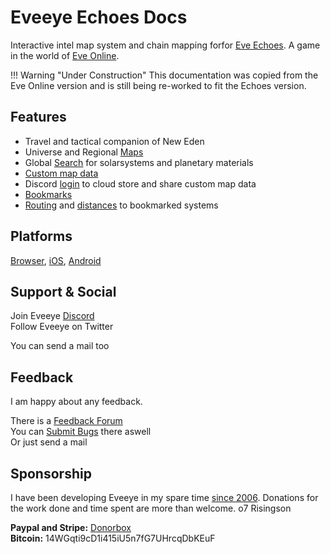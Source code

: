 # Eveeye Echoes Docs

   
Interactive intel map system and chain mapping forfor [Eve Echoes](https://www.eveechoes.com/). A game in the world of [Eve Online](https://www.eveonline.com/signup?invc=fcca28f2-af9d-4435-90e7-b7209bc66497).

!!! Warning "Under Construction"
    This documentation was copied from the Eve Online version and is still being re-worked to fit the Echoes version. 

## Features

 - Travel and tactical companion of New Eden
 - Universe and Regional [Maps](https://eveeyeechoes.readthedocs.io/en/latest/map/layout/)
 - Global [Search](https://eveeyeechoes.readthedocs.io/en/latest/ui/search/) for solarsystems and planetary materials
 - [Custom map data](https://eveeyeechoes.readthedocs.io/en/latest/data/database/)
 - Discord [login](https://eveeyeechoes.readthedocs.io/en/latest/sync/character-management/) to cloud store and share custom map data
 - [Bookmarks](https://eveeyeechoes.readthedocs.io/en/latest/ui/bookmarks/)
 - [Routing](https://eveeyeechoes.readthedocs.io/en/latest/sync/waypoints/) and [distances](https://eveeyeechoes.readthedocs.io/en/latest/ui/solarsystem-info/) to bookmarked systems

## Platforms

[Browser](https://echoes.eveeye.com), [iOS](https://apps.apple.com/us/app/eveeye-for-eve-online/id1163904317), [Android](https://play.google.com/store/apps/details?id=com.eveeye.echoes) 

## Support & Social

Join Eveeye <a href="https://discord.gg/S3yAUJMZQx">Discord</a><br>
Follow Eveeye on <a href="twitter://user?screen_name=eveeyemaps" style="text-decoration:none;pointer-events:all"><span class="help_links">Twitter</span></a><br>
<!-- Join Eveeye on <a href="slack://channel?team=T03CDJ6FV&id=C49UXSC73" style="text-decoration:none;pointer-events:all"><span class="help_links">Tweetfleet Slack</span></a><br>-->
You can <a href="mailto:risingson@eveeye.com" style="text-decoration:none;pointer-events:all"><span class="help_links">send a mail</span></a> too

## Feedback
I am happy about any feedback.

There is a [Feedback Forum](https://feedback.userreport.com/ad67f34b-9307-4c42-9cff-b38c932cc732/#ideas/popular)<br>
You can [Submit Bugs](https://feedback.userreport.com/ad67f34b-9307-4c42-9cff-b38c932cc732/#submit/bug) there aswell<br>
Or just <a href="mailto:risingson@eveeye.com" style="text-decoration:none;pointer-events:all"><span class="help_links">send a mail</span></a>

## Sponsorship
I have been developing Eveeye in my spare time [since 2006](https://eveeye.readthedocs.io/en/latest/history/).
Donations for the work done and time spent are more than welcome.
o7 Risingson

**Paypal and Stripe:**  [Donorbox](https://donorbox.org/eveeye-echoes)<br>
**Bitcoin:**  14WGqti9cD1i415iU5n7fG7UHrcqDbKEuF<br>
<!--**Ether:**  0x3fa03031E0E1D7DA220C46C5cE74D86A5B761AbA<br>-->



<!--stackedit_data:
eyJoaXN0b3J5IjpbLTU4MjQzODg5OCwtOTU5ODU1NzMsLTcxMD
M0ODM4NCwxNDQ1MzY3OTQ3LC0xNjE1NjkwMDM5LC00NDAxODUw
NzMsLTk0NTE5Mzk4NSwtMTgyMzQxMzI3NiwtODYwMDQyNzM2LD
kxODUxMzc1MiwxNDkwMjg2NDgxLDE0NjM4NzM5NjQsMTY3MDI1
NTUzMCwxMDY2MTU1MTIyLC0xNDIzMjIwOSwtMTQ0Mzg3NzIyNl
19
-->